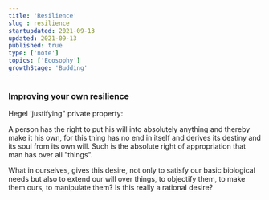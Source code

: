 ```yaml
---
title: 'Resilience'
slug : resilience
startupdated: 2021-09-13
updated: 2021-09-13
published: true
type: ['note']
topics: ['Ecosophy']
growthStage: 'Budding'
---
```


### Improving your own resilience

Hegel 'justifying" private property:

<SimpleCard width="700px">

<p  style={{ textAlign: 'center' }}> A person has the right to put his will into absolutely anything and thereby make it his own, for this thing has no end in itself and derives its destiny and its soul from its own will. Such is the absolute right of appropriation that man has over all "things". </p>

</SimpleCard>

What in ourselves, gives this desire, not only to satisfy our basic biological needs but also to extend our will over things, to objectify them, to make them ours, to manipulate them? Is this really a rational desire?

